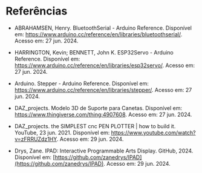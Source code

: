 # Referências

* ABRAHAMSEN, Henry. BluetoothSerial - Arduino Reference. Disponível em: https://www.arduino.cc/reference/en/libraries/bluetoothserial/. Acesso em: 27 jun. 2024.

* HARRINGTON, Kevin; BENNETT, John K. ESP32Servo - Arduino Reference. Disponível em: https://www.arduino.cc/reference/en/libraries/esp32servo/. Acesso em: 27 jun. 2024.

* Arduino. Stepper - Arduino Reference. Disponível em: https://www.arduino.cc/reference/en/libraries/stepper/. Acesso em: 27 jun. 2024.

* DAZ_projects. Modelo 3D de Suporte para Canetas. Disponível em: https://www.thingiverse.com/thing:4907608. Acesso em: 27 jun. 2024.

* DAZ_projects. the SIMPLEST cnc PEN PLOTTER | how to build it. YouTube, 23 jun. 2021. Disponível em: https://www.youtube.com/watch?v=zFRRUZdz1HY. Acesso em: 29 jun. 2024.

* Drys, Zane. IPAD: Interactive Programmable Arts Display. GitHub, 2024. Disponível em: [https://github.com/zanedrys/IPAD](https://github.com/zanedrys/IPAD). Acesso em: 29 jun. 2024.
